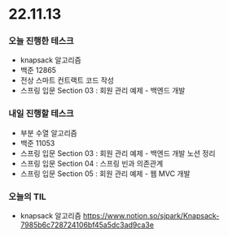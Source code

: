 # 22.11.13

### 오늘 진행한 테스크

- knapsack 알고리즘
- 백준 12865
- 전상 스마트 컨트랙트 코드 작성
- 스프링 입문 Section 03 : 회원 관리 예제 - 백엔드 개발

### 내일 진행할 테스크

- 부분 수열 알고리즘
- 백준 11053
- 스프링 입문 Section 03 : 회원 관리 예제 - 백엔드 개발 노션 정리
- 스프링 입문 Section 04 : 스프링 빈과 의존관계
- 스프링 입문 Section 05 : 회원 관리 예제 - 웹 MVC 개발

### 오늘의 TIL

- knapsack 알고리즘
  https://www.notion.so/sjpark/Knapsack-7985b6c728724106bf45a5dc3ad9ca3e

